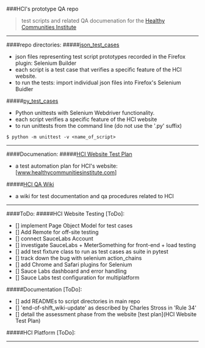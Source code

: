 ###HCI's prototype QA repo
>test scripts and related QA documenation for the [Healthy Communities Institute]  

__________________________

####repo directories:
#####[json_test_cases]
- json files representing test script prototypes recorded in the Firefox plugin: Selenium Builder
- each script is a test case that verifies a specific feature of the HCI website.
- to run the tests: import individual json files into Firefox's Selenium Buidler

#####[py_test_cases]
- Python unittests with Selenium Webdriver functionality.
- each script verifies a specific feature of the HCI website
- to run unittests from the command line (do not use the '.py' suffix)  

>
```cli
$ python -m unittest -v <name_of_script>
```

__________________________________
####Documenation:
#####[HCI Website Test Plan]
- a test automation plan for HCI's website: [www.healthycommunitiesinstitute.com] 

#####[HCI QA Wiki]
- a wiki for test documentation and qa procedures related to HCI

_________________________________
####ToDo:
#####HCI Website Testing [ToDo]:
- [] implement Page Object Model for test cases
- [] Add Remote for off-site testing
- [] connect SauceLabs Account
- [] investigate SauceLabs + MeterSomething for front-end + load testing
- [] add test fixture class to run as test cases as suite in pytest
- [] track down the bug with selenium action_chains
- [] add Chrome and Safari plugins for Selenium
- [] Sauce Labs dashboard and error handling
- [] Sauce Labs test configuration for multiplatform

#####Documentation [ToDo]:
- [] add READMEs to script directories in main repo
- [] 'end-of-shift_wiki-update' as described by Charles Stross in 'Rule 34'
- [] detail the assessment phase from the website [test plan](HCI Website Test Plan)

#####HCI Platform [ToDo]:
______________________________________

[py_test_cases]:https://github.com/jayjaycody/hci_qa/tree/master/py_test_cases
[HCI Website Test Plan]:https://github.com/jayjaycody/hci_qa/wiki/HCI-Website-Test-Plan
[Healthy Communities Institute]:https://healthycommunitiesinstitute.com
[www.healthycommunitiesinstitute.com]:https://healthycommunitiesinstitute.com
[HCI QA Wiki]:https://github.com/jayjaycody/hci_qa/wiki/HCI-Website-Test-Plan
[json_test_cases]:https://github.com/jayjaycody/hci_qa/tree/master/json_test_cases
